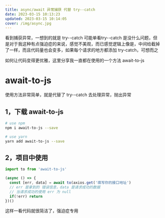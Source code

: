 ```yaml
---
title: async/await 异常捕获 代替 try--catch
date: 2023-03-15 10:13:23
updated: 2023-03-15 10:14:05
cover: /img/async.jpg
---
```


看到捕获异常，一想到的就是 try--catch 可能单看try--catch 是没什么问题，但是对于我这种有点强迫症的来说，感觉不美观，而已感觉逻辑上像是，中间给截掉了一样，而且代码量也会变多，如果每个请求的地方都添加 try-catch，可想而之

如何让代码变得更优雅，这里分享我一直都在使用的一个方法 await-to-js

# await-to-js 

使用方法非常简单，就是代替了 try--catch 去处理异常，抛出异常

## 1，下载 await-to-js 

```bash
# use npm
npm i await-to-js --save

# use yarn
yarn add await-to-js --save
```

## 2，项目中使用

```js
import to from 'await-to-js'

(async () => {
  const [err, data] = await to(axios.get('填写你的接口地址')
  // err 是拿到的 错误信息，data 是请求成功的数据
  // 当请求成功的使用 err 为 null
  if(!err) return
})()
```

这样一看代码就很简洁了，强迫症专用
